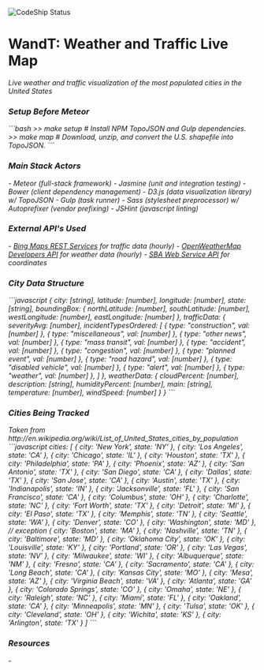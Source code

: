 ![CodeShip Status](https://codeship.com/projects/4c106dc0-b304-0132-b46b-6a71bba51758/status?branch=master)
<h1><b>WandT: Weather and Traffic Live Map</b></h1>
<i>Live weather and traffic visualization of the most populated cities in the United States</li>

<h3>Setup Before Meteor</h3>
```bash
>> make setup   # Install NPM TopoJSON and Gulp dependencies.
>> make map     # Download, unzip, and convert the U.S. shapefile into TopoJSON.
```

<h3>Main Stack Actors</h3>
- Meteor (full-stack framework)
- Jasmine (unit and integration testing)
- Bower (client dependency management)
  - D3.js (data visualization library) w/ TopoJSON
- Gulp (task runner)
  - Sass (stylesheet preprocessor) w/ Autoprefixer (vendor prefixing)
  - JSHint (javascript linting)

<h3>External API's Used</h3>
- <a href="https://msdn.microsoft.com/en-us/library/ff701713.aspx">Bing Maps REST Services</a> for traffic data (hourly)
- <a href="http://www.openweathermap.com/api">OpenWeatherMap Developers API</a> for weather data (hourly)
- <a href="https://www.sba.gov/about-sba/sba-performance/sba-data-store/web-service-api/us-city-and-county-web-data-api">SBA Web Service API</a> for coordinates

<h3>City Data Structure</h3>
```javascript
{
  city: [string],
  latitude: [number],
  longitude: [number],
  state: [string],
  boundingBox: {
    northLatitude: [number],
    southLatitude: [number],
    westLongitude: [number],
    eastLongitude: [number]
  },
  trafficData: {
    severityAvg: [number],
    incidentTypesOrdered: [
      { type: "construction", val: [number] },
      { type: "miscellaneous", val: [number] },
      { type: "other news", val: [number] },
      { type: "mass transit", val: [number] },
      { type: "accident", val: [number] },
      { type: "congestion", val: [number] },
      { type: "planned event", val: [number] },
      { type: "road hazard", val: [number] },
      { type: "disabled vehicle", val: [number] },
      { type: "alert", val: [number] },
      { type: "weather", val: [number] },
    ]
  },
  weatherData: {
    cloudPercent: [number],
    description: [string],
    humidityPercent: [number],
    main: [string],
    temperature: [number],
    windSpeed: [number]
  }
}
```

<h3>Cities Being Tracked</h3>
<i>Taken from http://en.wikipedia.org/wiki/List_of_United_States_cities_by_population</i>
```javascript
cities: [
    { city: 'New York', state: 'NY' },
    { city: 'Los Angeles', state: 'CA' },
    { city: 'Chicago', state: 'IL' },
    { city: 'Houston', state: 'TX' },
    { city: 'Philadelphia', state: 'PA' },
    { city: 'Phoenix', state: 'AZ' },
    { city: 'San Antonio', state: 'TX' },
    { city: 'San Diego', state: 'CA' },
    { city: 'Dallas', state: 'TX' },
    { city: 'San Jose', state: 'CA' },
    { city: 'Austin', state: 'TX' },
    { city: 'Indianapolis', state: 'IN' },
    { city: 'Jacksonville', state: 'FL' },
    { city: 'San Francisco', state: 'CA' },
    { city: 'Columbus', state: 'OH' },
    { city: 'Charlotte', state: 'NC' },
    { city: 'Fort Worth', state: 'TX' },
    { city: 'Detroit', state: 'MI' },
    { city: 'El Paso', state: 'TX' },
    { city: 'Memphis', state: 'TN' },
    { city: 'Seattle', state: 'WA' },
    { city: 'Denver', state: 'CO' },
    { city: 'Washington', state: 'MD' }, // exception
    { city: 'Boston', state: 'MA' },
    { city: 'Nashville', state: 'TN' },
    { city: 'Baltimore', state: 'MD' },
    { city: 'Oklahoma City', state: 'OK' },
    { city: 'Louisville', state: 'KY' },
    { city: 'Portland', state: 'OR' },
    { city: 'Las Vegas', state: 'NV' },
    { city: 'Milwaukee', state: 'WI' },
    { city: 'Albuquerque', state: 'NM' },
    { city: 'Fresno', state: 'CA' },
    { city: 'Sacramento', state: 'CA' },
    { city: 'Long Beach', state: 'CA' },
    { city: 'Kansas City', state: 'MO' },
    { city: 'Mesa', state: 'AZ' },
    { city: 'Virginia Beach', state: 'VA' },
    { city: 'Atlanta', state: 'GA' },
    { city: 'Colorado Springs', state: 'CO' },
    { city: 'Omaha', state: 'NE' },
    { city: 'Raleigh', state: 'NC' },
    { city: 'Miami', state: 'FL' },
    { city: 'Oakland', state: 'CA' },
    { city: 'Minneapolis', state: 'MN' },
    { city: 'Tulsa', state: 'OK' },
    { city: 'Cleveland', state: 'OH' },
    { city: 'Wichita', state: 'KS' },
    { city: 'Arlington', state: 'TX' }
]
```

<h3>Resources</h3>
- 
